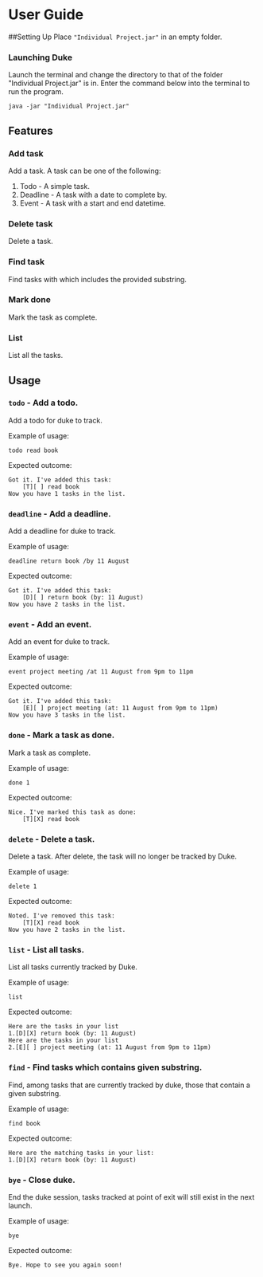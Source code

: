 # User Guide

##Setting Up
Place `"Individual Project.jar"` in an empty folder.
### Launching Duke
Launch the terminal and change the directory to that of the folder "Individual Project.jar" is in.
Enter the command below into the terminal to run the program.
```
java -jar "Individual Project.jar"
```
## Features 

### Add task

Add a task. A task can be one of the following:
1. Todo - A simple task.
2. Deadline - A task with a date to complete by.
3. Event - A task with a start and end datetime.


### Delete task

Delete a task.

### Find task

Find tasks with which includes the provided substring.

### Mark done

Mark the task as complete.

### List

List all the tasks.


## Usage

### `todo` - Add a todo.

Add a todo for duke to track.

Example of usage: 

`todo read book`

Expected outcome:

```
Got it. I've added this task:
    [T][ ] read book
Now you have 1 tasks in the list.
```
### `deadline` - Add a deadline.

Add a deadline for duke to track.

Example of usage:

`deadline return book /by 11 August`

Expected outcome:

```
Got it. I've added this task:
    [D][ ] return book (by: 11 August)
Now you have 2 tasks in the list.
```
### `event` - Add an event.

Add an event for duke to track.

Example of usage:

`event project meeting /at 11 August from 9pm to 11pm`

Expected outcome:

```
Got it. I've added this task:
    [E][ ] project meeting (at: 11 August from 9pm to 11pm)
Now you have 3 tasks in the list.
```

### `done` - Mark a task as done.

Mark a task as complete.

Example of usage:

`done 1`

Expected outcome:

```
Nice. I've marked this task as done:
    [T][X] read book
```
### `delete` - Delete a task.

Delete a task. After delete, the task will no longer be tracked by Duke.

Example of usage:

`delete 1`

Expected outcome:

```
Noted. I've removed this task:
    [T][X] read book
Now you have 2 tasks in the list.
```

### `list` - List all tasks.

List all tasks currently tracked by Duke.

Example of usage:

`list`

Expected outcome:

```
Here are the tasks in your list
1.[D][X] return book (by: 11 August)
Here are the tasks in your list
2.[E][ ] project meeting (at: 11 August from 9pm to 11pm)
```

### `find` - Find tasks which contains given substring.

Find, among tasks that are currently tracked by duke, those that contain a given substring.

Example of usage:

`find book`

Expected outcome:

```
Here are the matching tasks in your list:
1.[D][X] return book (by: 11 August)
```
### `bye` - Close duke.

End the duke session, tasks tracked at point of exit will still exist in the next launch.

Example of usage:

`bye`

Expected outcome:

```
Bye. Hope to see you again soon!
```
